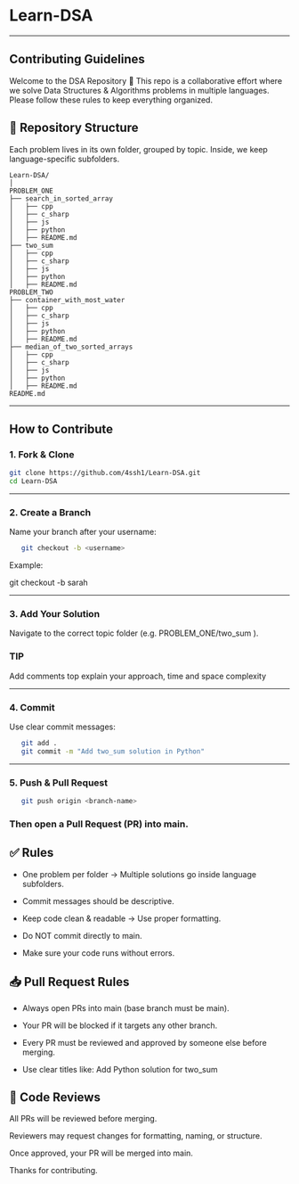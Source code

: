 # Learn-DSA

---

## Contributing Guidelines

Welcome to the DSA Repository 🎉
This repo is a collaborative effort where we solve Data Structures & Algorithms problems in multiple languages. Please follow these rules to keep everything organized.

## 📂 Repository Structure

Each problem lives in its own folder, grouped by topic. Inside, we keep language-specific subfolders.

```
Learn-DSA/
│
PROBLEM_ONE
├── search_in_sorted_array
│   ├── cpp
│   ├── c_sharp
│   ├── js
│   ├── python
│   ├── README.md
├── two_sum
│   ├── cpp
│   ├── c_sharp
│   ├── js
│   ├── python
│   ├── README.md
PROBLEM_TWO
├── container_with_most_water
│   ├── cpp
│   ├── c_sharp
│   ├── js
│   ├── python
│   ├── README.md
├── median_of_two_sorted_arrays
│   ├── cpp
│   ├── c_sharp
│   ├── js
│   ├── python
│   ├── README.md
README.md
```

---

## How to Contribute

### 1. Fork & Clone

   ```bash
   git clone https://github.com/4ssh1/Learn-DSA.git
   cd Learn-DSA
   ```

---


### 2. Create a Branch

Name your branch after your username:

```bash
   git checkout -b <username>
```
Example:

git checkout -b sarah

---

### 3. Add Your Solution

Navigate to the correct topic folder (e.g. PROBLEM_ONE/two_sum ).

### TIP

Add comments top explain your approach, time and space complexity

---
 
### 4. Commit

Use clear commit messages:

```bash
   git add .
   git commit -m "Add two_sum solution in Python"

```

---

### 5. Push & Pull Request

```bash
   git push origin <branch-name>

```

### Then open a Pull Request (PR) into main.


## ✅ Rules

- One problem per folder → Multiple solutions go inside language subfolders.

- Commit messages should be descriptive.

- Keep code clean & readable → Use proper formatting.
  
- Do NOT commit directly to main.

- Make sure your code runs without errors.


## 📥 Pull Request Rules

- Always open PRs into main (base branch must be main).

- Your PR will be blocked if it targets any other branch.

- Every PR must be reviewed and approved by someone else before merging.

- Use clear titles like: Add Python solution for two_sum


## 👥 Code Reviews

All PRs will be reviewed before merging.

Reviewers may request changes for formatting, naming, or structure.

Once approved, your PR will be merged into main.


Thanks for contributing.
